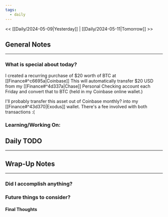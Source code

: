 ```yaml
---
tags:
  - daily
---
```

<< [[Daily/2024-05-09|Yesterday]] |  [[Daily/2024-05-11|Tomorrow]] >>

## General Notes
---
### What is special about today?
I created a recurring purchase of $20 worth of BTC at [[Finance#^c6695a|Coinbase]]
This will automatically transfer $20 USD from my [[Finance#^4d337a|Chase]] Personal Checking account each Friday and convert that to BTC (held in my Coinbase online wallet.)

I'll probably transfer this asset out of Coinbase monthly? into my [[Finance#^43d370|Exodus]]
wallet.  There's a fee involved with both transactions :(




### Learning/Working On:



## Daily TODO
---




## Wrap-Up Notes
---
### Did I accomplish anything?
### Future things to consider?
#### Final Thoughts

